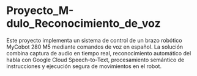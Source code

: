 # Proyecto_M-dulo_Reconocimiento_de_voz
Este proyecto implementa un sistema de control de un brazo robótico MyCobot 280 M5 mediante comandos de voz en español. La solución combina captura de audio en tiempo real, reconocimiento automático del habla con Google Cloud Speech-to-Text, procesamiento semántico de instrucciones y ejecución segura de movimientos en el robot.
